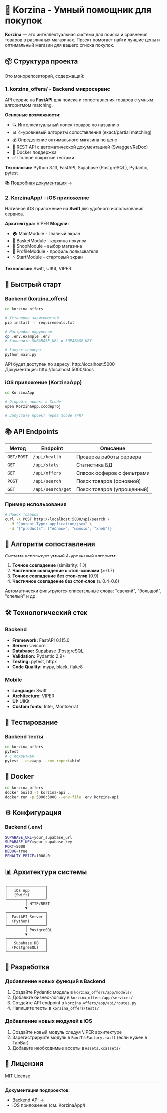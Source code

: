 # 🛒 Korzina - Умный помощник для покупок

**Korzina** — это интеллектуальная система для поиска и сравнения товаров в различных магазинах. Проект помогает найти лучшие цены и оптимальный магазин для вашего списка покупок.

## 📦 Структура проекта

Это монорепозиторий, содержащий:

### 1. **korzina_offers/** - Backend микросервис
API сервис на **FastAPI** для поиска и сопоставления товаров с умным алгоритмом matching.

**Основные возможности:**
- 🔍 Интеллектуальный поиск товаров по названию
- 📊 4-уровневый алгоритм сопоставления (exact/partial matching)
- 💰 Определение оптимального магазина по цене
- 📡 REST API с автоматической документацией (Swagger/ReDoc)
- 🐳 Docker поддержка
- ✅ Полное покрытие тестами

**Технологии:** Python 3.13, FastAPI, Supabase (PostgreSQL), Pydantic, pytest

📚 [Подробная документация →](korzina_offers/README.md)

### 2. **KorzinaApp/** - iOS приложение
Нативное iOS приложение на **Swift** для удобного использования сервиса.

**Архитектура:** VIPER
**Модули:**
- 🏠 MainModule - главный экран
- 🛒 BasketModule - корзина покупок  
- 🏪 ShopModule - выбор магазина
- 👤 ProfileModule - профиль пользователя
- ⚡ StartModule - стартовый экран

**Технологии:** Swift, UIKit, VIPER

## 🚀 Быстрый старт

### Backend (korzina_offers)

```bash
cd korzina_offers

# Установка зависимостей
pip install -r requirements.txt

# Настройка окружения
cp .env.example .env
# Заполните SUPABASE_URL и SUPABASE_KEY

# Запуск сервера
python main.py
```

API будет доступен по адресу: http://localhost:5000  
Документация: http://localhost:5000/docs

### iOS приложение (KorzinaApp)

```bash
cd KorzinaApp

# Откройте проект в Xcode
open KorzinaApp.xcodeproj

# Запустите проект через Xcode (⌘R)
```

## 📚 API Endpoints

| Метод | Endpoint | Описание |
|-------|----------|----------|
| `GET/POST` | `/api/health` | Проверка работы сервера |
| `GET` | `/api/stats` | Статистика БД |
| `GET` | `/api/offers` | Список офферов с фильтрами |
| `POST` | `/api/search` | Поиск товаров (основной) |
| `GET` | `/api/search/get` | Поиск товаров (упрощенный) |

### Пример использования

```bash
# Поиск товаров
curl -X POST http://localhost:5000/api/search \
  -H "Content-Type: application/json" \
  -d '{"products": ["яблоки", "молоко", "хлеб"]}'
```

## 🧠 Алгоритм сопоставления

Система использует умный 4-уровневый алгоритм:

1. **Точное совпадение** (similarity: 1.0)
2. **Частичное совпадение с стоп-словами** (≥ 0.7)
3. **Точное совпадение без стоп-слов** (0.9)
4. **Частичное совпадение без стоп-слов** (≥ 0.4-0.6)

Автоматически фильтруются описательные слова: "свежий", "большой", "спелый" и др.

## 🛠️ Технологический стек

### Backend
- **Framework:** FastAPI 0.115.0
- **Server:** Uvicorn
- **Database:** Supabase (PostgreSQL)
- **Validation:** Pydantic 2.9+
- **Testing:** pytest, httpx
- **Code Quality:** mypy, black, flake8

### Mobile
- **Language:** Swift
- **Architecture:** VIPER
- **UI:** UIKit
- **Custom fonts:** Inter, Montserrat

## 🧪 Тестирование

### Backend тесты
```bash
cd korzina_offers
pytest
# С покрытием
pytest --cov=app --cov-report=html
```

## 🐳 Docker

```bash
cd korzina_offers
docker build -t korzina-api .
docker run -p 5000:5000 --env-file .env korzina-api
```

## ⚙️ Конфигурация

### Backend (.env)
```bash
SUPABASE_URL=your_supabase_url
SUPABASE_KEY=your_supabase_key
PORT=5000
DEBUG=true
PENALTY_PRICE=1000.0
```

## 📊 Архитектура системы

```
┌─────────────────┐
│   iOS App       │
│   (Swift)       │
└────────┬────────┘
         │ HTTP/REST
         ▼
┌─────────────────┐
│  FastAPI Server │
│  (Python)       │
└────────┬────────┘
         │ PostgreSQL
         ▼
┌─────────────────┐
│   Supabase DB   │
│  (PostgreSQL)   │
└─────────────────┘
```

## 👥 Разработка

### Добавление новых функций в Backend
1. Создайте Pydantic модель в `korzina_offers/app/models/`
2. Добавьте бизнес-логику в `korzina_offers/app/services/`
3. Создайте API endpoint в `korzina_offers/app/api/routes.py`
4. Напишите тесты в `korzina_offers/tests/`

### Добавление новых модулей в iOS
1. Создайте новый модуль следуя VIPER архитектуре
2. Зарегистрируйте модуль в `RootTabFactory.swift` (если нужен в TabBar)
3. Добавьте необходимые ассеты в `Assets.xcassets/`

## 📝 Лицензия

MIT License

---

**Документация подпроектов:**
- [Backend API →](korzina_offers/README.md)
- iOS приложение (см. KorzinaApp/)


